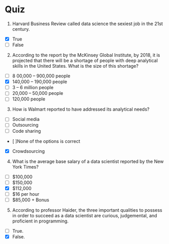 # Quiz

1. Harvard Business Review called data science the sexiest job in the 21st century.
- [x] True
- [ ] False

2. According to the report by the McKinsey Global Institute, by 2018, it is projected that there will be a shortage of people with deep analytical skills in the United States. What is the size of this shortage?
- [ ] 8 00,000 – 900,000 people
- [x] 140,000 – 190,000 people
- [ ] 3 – 6 million people
- [ ] 20,000 – 50,000 people
- [ ] 120,000 people

3. How is Walmart reported to have addressed its analytical needs?
- [ ] Social media
- [ ] Outsourcing
- [ ] Code sharing
- [ ]None of the options is correct
- [x] Crowdsourcing

4. What is the average base salary of a data scientist reported by the New York Times? 
- [ ] $100,000
- [ ] $150,000
- [x] $112,000
- [ ] $16 per hour
- [ ] $85,000 + Bonus

5. According to professor Haider, the three important qualities to possess in order to succeed as a data scientist are curious, judgemental, and proficient in programming.
- [ ] True.
- [x] False.
